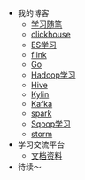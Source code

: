 <!-- docs/_sidebar.md -->
* 我的博客
  - [学习随笔](cxy/杂谈.md)
  - [clickhouse](cxy/clickhouse.md)
  - [ES学习](cxy/ES学习.md.md)
  - [flink](cxy/flink.md)
  - [Go](cxy/Go.md)
  - [Hadoop学习](cxy/Hadoop学习.md)
  - [Hive](cxy/Hive.md)
  - [Kylin](cxy/Kylin.md)
  - [Kafka](cxy/MQ-Kafka.md)
  - [spark](cxy/spark.md)
  - [Sqoop学习](cxy/Sqoop学习.md)
  - [storm](cxy/storm.md)
* 学习交流平台
  - [文档资料](学习交流平台/学习交流平台.md)
* 待续～ 